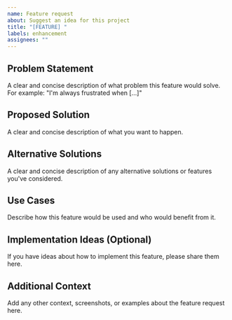 ```yaml
---
name: Feature request
about: Suggest an idea for this project
title: "[FEATURE] "
labels: enhancement
assignees: ""
---
```


## Problem Statement

A clear and concise description of what problem this feature would solve. For example: "I'm always frustrated when [...]"

## Proposed Solution

A clear and concise description of what you want to happen.

## Alternative Solutions

A clear and concise description of any alternative solutions or features you've considered.

## Use Cases

Describe how this feature would be used and who would benefit from it.

## Implementation Ideas (Optional)

If you have ideas about how to implement this feature, please share them here.

## Additional Context

Add any other context, screenshots, or examples about the feature request here.
